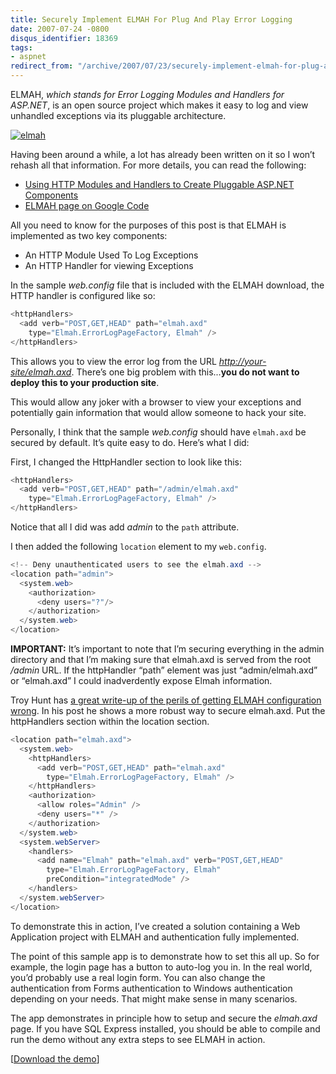 ```yaml
---
title: Securely Implement ELMAH For Plug And Play Error Logging
date: 2007-07-24 -0800
disqus_identifier: 18369
tags:
- aspnet
redirect_from: "/archive/2007/07/23/securely-implement-elmah-for-plug-and-play-error-logging.aspx/"
---
```


ELMAH, *which stands for Error Logging Modules and Handlers for
ASP.NET*, is an open source project which makes it easy to log and view
unhandled exceptions via its pluggable architecture.

[![elmah](https://haacked.com/images/haacked_com/WindowsLiveWriter/Securely-Implement-ELMAH-For-Plug-And-Pl_94C5/elmah_thumb.png "elmah")](https://haacked.com/images/haacked_com/WindowsLiveWriter/Securely-Implement-ELMAH-For-Plug-And-Pl_94C5/elmah_2.png)

Having been around a while, a lot has already been written on it so I
won’t rehash all that information. For more details, you can read the
following:

-   [Using HTTP Modules and Handlers to Create Pluggable ASP.NET
    Components](http://msdn2.microsoft.com/en-us/library/aa479332.aspx "The article that started it all")
-   [ELMAH page on Google
    Code](http://code.google.com/p/elmah/ "ELMAH on Google Code")

All you need to know for the purposes of this post is that ELMAH is
implemented as two key components:

-   An HTTP Module Used To Log Exceptions
-   An HTTP Handler for viewing Exceptions

In the sample *web.config* file that is included with the ELMAH
download, the HTTP handler is configured like so:

```csharp
<httpHandlers>
  <add verb="POST,GET,HEAD" path="elmah.axd" 
    type="Elmah.ErrorLogPageFactory, Elmah" />
</httpHandlers>
```

This allows you to view the error log from the URL
*[http://your-site/elmah.axd](http://your-site/elmah.axd)*. There’s one
big problem with this...**you do not want to deploy this to your
production site**.

This would allow any joker with a browser to view your exceptions and
potentially gain information that would allow someone to hack your site.

Personally, I think that the sample *web.config* should have `elmah.axd`
be secured by default. It’s quite easy to do. Here’s what I did:

First, I changed the HttpHandler section to look like this:

```csharp
<httpHandlers>
  <add verb="POST,GET,HEAD" path="/admin/elmah.axd" 
    type="Elmah.ErrorLogPageFactory, Elmah" />
</httpHandlers>
```

Notice that all I did was add *admin* to the `path` attribute.

I then added the following `location` element to my `web.config`.

```csharp
<!-- Deny unauthenticated users to see the elmah.axd -->
<location path="admin">
  <system.web>
    <authorization>
      <deny users="?"/>
    </authorization>
  </system.web>
</location>
```

**IMPORTANT:** It’s important to note that I’m securing everything in
the admin directory and that I’m making sure that elmah.axd is served
from the root */admin* URL. If the httpHandler “path” element was just
“admin/elmah.axd” or “elmah.axd” I could inadverdently expose Elmah
information.

Troy Hunt has [a great write-up of the perils of getting ELMAH
configuration
wrong](http://www.troyhunt.com/2012/01/aspnet-session-hijacking-with-google.html "ASP.NET Session Hijacking").
In his post he shows a more robust way to secure elmah.axd. Put the
httpHandlers section within the location section.

```csharp
<location path="elmah.axd">
  <system.web>
    <httpHandlers>
      <add verb="POST,GET,HEAD" path="elmah.axd" 
        type="Elmah.ErrorLogPageFactory, Elmah" />
    </httpHandlers>
    <authorization>
      <allow roles="Admin" />
      <deny users="*" />
    </authorization>
  </system.web>
  <system.webServer>
    <handlers>
      <add name="Elmah" path="elmah.axd" verb="POST,GET,HEAD"
        type="Elmah.ErrorLogPageFactory, Elmah"
        preCondition="integratedMode" />
    </handlers>
  </system.webServer>
</location>
```

To demonstrate this in action, I’ve created a solution containing a Web
Application project with ELMAH and authentication fully implemented.

The point of this sample app is to demonstrate how to set this all up.
So for example, the login page has a button to auto-log you in. In the
real world, you’d probably use a real login form. You can also change
the authentication from Forms authentication to Windows authentication
depending on your needs. That might make sense in many scenarios.

The app demonstrates in principle how to setup and secure the
*elmah.axd* page. If you have SQL Express installed, you should be able
to compile and run the demo without any extra steps to see ELMAH in
action.

[[Download the
demo](http://code.haacked.com/aspnet/securing-elmah-demo.zip "Elmah Demo")]

